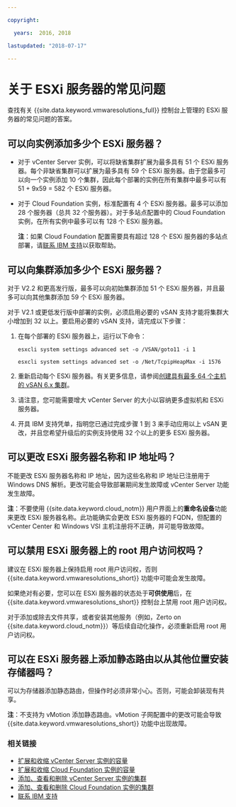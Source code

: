 ```yaml
---

copyright:

  years:  2016, 2018

lastupdated: "2018-07-17"

---
```


# 关于 ESXi 服务器的常见问题

查找有关 {{site.data.keyword.vmwaresolutions_full}} 控制台上管理的 ESXi 服务器的常见问题的答案。

## 可以向实例添加多少个 ESXi 服务器？

* 对于 vCenter Server 实例，可以将缺省集群扩展为最多具有 51 个 ESXi 服务器。每个非缺省集群可以扩展为最多具有 59 个 ESXi 服务器。由于您最多可以向一个实例添加 10 个集群，因此每个部署的实例在所有集群中最多可以有 51 + 9x59 = 582 个 ESXi 服务器。
* 对于 Cloud Foundation 实例，标准配置有 4 个 ESXi 服务器。最多可以添加 28 个服务器（总共 32 个服务器）。对于多站点配置中的 Cloud Foundation 实例，在所有实例中最多可以有 128 个 ESXi 服务器。

  **注**：如果 Cloud Foundation 配置需要具有超过 128 个 ESXi 服务器的多站点部署，请[联系 IBM 支持](trbl_support.html)以获取帮助。

## 可以向集群添加多少个 ESXi 服务器？

对于 V2.2 和更高发行版，最多可以向初始集群添加 51 个 ESXi 服务器，并且最多可以向其他集群添加 59 个 ESXi 服务器。

对于 V2.1 或更低发行版中部署的实例，必须启用必要的 vSAN 支持才能将集群大小增加到 32 以上。要启用必要的 vSAN 支持，请完成以下步骤：

1. 在每个部署的 ESXi 服务器上，运行以下命令：

   `esxcli system settings advanced set -o /VSAN/goto11 -i 1`

   `esxcli system settings advanced set -o /Net/TcpipHeapMax -i 1576`

2. 重新启动每个 ESXi 服务器。有关更多信息，请参阅[创建具有最多 64 个主机的 vSAN 6.x 集群](https://kb.vmware.com/s/article/2110081)。
3. 请注意，您可能需要增大 vCenter Server 的大小以容纳更多虚拟机和 ESXi 服务器。
4. 开具 IBM 支持凭单，指明您已通过完成步骤 1 到 3 来手动应用以上 vSAN 更改，并且您希望升级后的实例支持使用 32 个以上的更多 ESXi 服务器。

## 可以更改 ESXi 服务器名称和 IP 地址吗？

不能更改 ESXi 服务器名称和 IP 地址，因为这些名称和 IP 地址已注册用于 Windows DNS 解析。更改可能会导致部署期间发生故障或 vCenter Server 功能发生故障。

**注**：不要使用 {{site.data.keyword.cloud_notm}} 用户界面上的**重命名设备**功能来更改 ESXi 服务器名称。此功能确实会更改 ESXi 服务器的 FQDN，但配置的 vCenter Center 和 Windows VSI 主机注册将不正确，并可能导致故障。

## 可以禁用 ESXi 服务器上的 root 用户访问权吗？

建议在 ESXi 服务器上保持启用 root 用户访问权，否则 {{site.data.keyword.vmwaresolutions_short}} 功能中可能会发生故障。

如果绝对有必要，您可以在 ESXi 服务器的状态处于**可供使用**后，在 {{site.data.keyword.vmwaresolutions_short}} 控制台上禁用 root 用户访问权。

对于添加或除去文件共享，或者安装其他服务（例如，Zerto on {{site.data.keyword.cloud_notm}}）等后续自动化操作，必须重新启用 root 用户访问权。

## 可以在 ESXi 服务器上添加静态路由以从其他位置安装存储器吗？

可以为存储器添加静态路由，但操作时必须非常小心。否则，可能会卸装现有共享。

**注**：不支持为 vMotion 添加静态路由。vMotion 子网配置中的更改可能会导致 {{site.data.keyword.vmwaresolutions_short}} 功能中出现故障。

### 相关链接

* [扩展和收缩 vCenter Server 实例的容量](../vcenter/vc_addingremovingservers.html)
* [扩展和收缩 Cloud Foundation 实例的容量](../sddc/sd_addingremovingservers.html)
* [添加、查看和删除 vCenter Server 实例的集群](../vcenter/vc_addingviewingclusters.html)
* [添加、查看和删除 Cloud Foundation 实例的集群](../sddc/sd_addingviewingclusters.html)
* [联系 IBM 支持](trbl_support.html)
